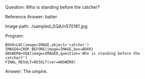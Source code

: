 Question: Who is standing before the catcher?

Reference Answer: batter

Image path: ./sampled_GQA/n570181.jpg

Program:

```
BOX0=LOC(image=IMAGE,object='catcher')
IMAGE0=CROP_BEFORE(image=IMAGE,box=BOX0)
ANSWER0=VQA(image=IMAGE0,question='Who is standing before the catcher?')
FINAL_RESULT=RESULT(var=ANSWER0)
```
Answer: The umpire.

